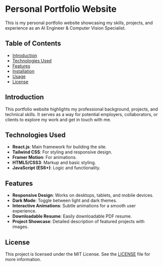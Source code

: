 # Personal Portfolio Website

This is my personal portfolio website showcasing my skills, projects, and experience as an AI Engineer & Computer Vision Specialist.

## Table of Contents
- [Introduction](#introduction)
- [Technologies Used](#technologies-used)
- [Features](#features)
- [Installation](#installation)
- [Usage](#usage)
- [License](#license)

## Introduction
This portfolio website highlights my professional background, projects, and technical skills. It serves as a way for potential employers, collaborators, or clients to explore my work and get in touch with me.

## Technologies Used
- **React.js**: Main framework for building the site.
- **Tailwind CSS**: For styling and responsive design.
- **Framer Motion**: For animations.
- **HTML5/CSS3**: Markup and basic styling.
- **JavaScript (ES6+)**: Logic and functionality.

## Features
- **Responsive Design**: Works on desktops, tablets, and mobile devices.
- **Dark Mode**: Toggle between light and dark themes.
- **Interactive Animations**: Subtle animations for a smooth user experience.
- **Downloadable Resume**: Easily downloadable PDF resume.
- **Project Showcase**: Detailed description of featured projects with images.

## License
This project is licensed under the MIT License. See the [LICENSE](LICENSE) file for more information.

